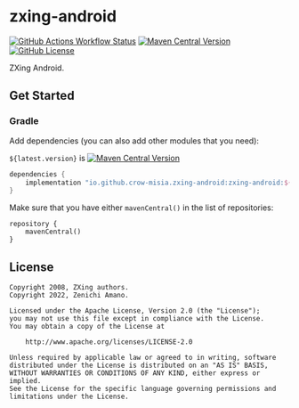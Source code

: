# zxing-android

[![GitHub Actions Workflow Status](https://img.shields.io/github/actions/workflow/status/crow-misia/zxing-android/build.yml)](https://github.com/crow-misia/zxing-android/actions/workflows/build.yml)
[![Maven Central Version](https://img.shields.io/maven-central/v/io.github.crow-misia.zxing-android/zxing-android)](https://central.sonatype.com/artifact/io.github.crow-misia.zxing-android/zxing-android)
[![GitHub License](https://img.shields.io/github/license/crow-misia/zxing-android)](LICENSE)

ZXing Android.

## Get Started

### Gradle

Add dependencies (you can also add other modules that you need):

`${latest.version}` is [![Maven Central Version](https://img.shields.io/maven-central/v/io.github.crow-misia.zxing-android/zxing-android)](https://central.sonatype.com/artifact/io.github.crow-misia.zxing-android/zxing-android)

```groovy
dependencies {
    implementation "io.github.crow-misia.zxing-android:zxing-android:${latest.version}"
}
```

Make sure that you have either `mavenCentral()` in the list of repositories:

```
repository {
    mavenCentral()
}
```

## License

```
Copyright 2008, ZXing authors.
Copyright 2022, Zenichi Amano.

Licensed under the Apache License, Version 2.0 (the "License");
you may not use this file except in compliance with the License.
You may obtain a copy of the License at

    http://www.apache.org/licenses/LICENSE-2.0

Unless required by applicable law or agreed to in writing, software
distributed under the License is distributed on an "AS IS" BASIS,
WITHOUT WARRANTIES OR CONDITIONS OF ANY KIND, either express or implied.
See the License for the specific language governing permissions and
limitations under the License.
```

